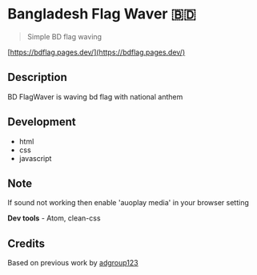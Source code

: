 # Bangladesh Flag Waver 🇧🇩

> Simple BD flag waving

[https://bdflag.pages.dev/](https://bdflag.pages.dev/)

## Description

BD FlagWaver is waving bd flag with national anthem

## Development
- html
- css
- javascript

## Note
 If sound not working then enable 'auoplay media' in your browser setting


**Dev tools** - Atom, clean-css

## Credits
Based on previous work by [adgroup123](https://github.com/adgroup123)
